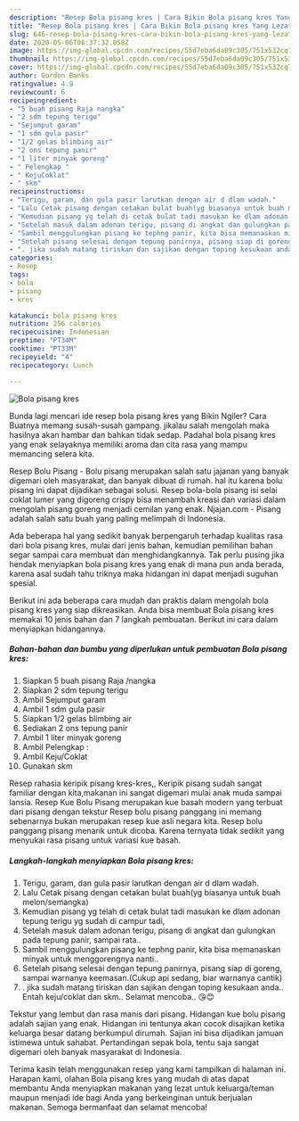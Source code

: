```yaml
---
description: "Resep Bola pisang kres | Cara Bikin Bola pisang kres Yang Lezat"
title: "Resep Bola pisang kres | Cara Bikin Bola pisang kres Yang Lezat"
slug: 646-resep-bola-pisang-kres-cara-bikin-bola-pisang-kres-yang-lezat
date: 2020-05-06T06:37:32.058Z
image: https://img-global.cpcdn.com/recipes/55d7eba6da09c305/751x532cq70/bola-pisang-kres-foto-resep-utama.jpg
thumbnail: https://img-global.cpcdn.com/recipes/55d7eba6da09c305/751x532cq70/bola-pisang-kres-foto-resep-utama.jpg
cover: https://img-global.cpcdn.com/recipes/55d7eba6da09c305/751x532cq70/bola-pisang-kres-foto-resep-utama.jpg
author: Gordon Banks
ratingvalue: 4.9
reviewcount: 6
recipeingredient:
- "5 buah pisang Raja nangka"
- "2 sdm tepung terigu"
- "Sejumput garam"
- "1 sdm gula pasir"
- "1/2 gelas blimbing air"
- "2 ons tepung panir"
- "1 liter minyak goreng"
- " Pelengkap "
- " KejuCoklat"
- " skm"
recipeinstructions:
- "Terigu, garam, dan gula pasir larutkan dengan air d dlam wadah."
- "Lalu Cetak pisang dengan cetakan bulat buah(yg biasanya untuk buah melon/semangka)"
- "Kemudian pisang yg telah di cetak bulat tadi masukan ke dlam adonan tepung terigu yg sudah di campur tadi,"
- "Setelah masuk dalam adonan terigu, pisang di angkat dan gulungkan pada tepung panir, sampai rata.."
- "Sambil menggulungkan pisang ke tephng panir, kita bisa memanaskan minyak untuk menggorengnya nanti.."
- "Setelah pisang selesai dengan tepung panirnya, pisang siap di goreng, sampai warnanya keemasan.(Cukup api sedang, biar warnanya cantik)"
- ". jika sudah matang tiriskan dan sajikan dengan toping kesukaan anda.. Entah keju/coklat dan skm.. Selamat mencoba.. 😘😊"
categories:
- Resep
tags:
- bola
- pisang
- kres

katakunci: bola pisang kres 
nutrition: 256 calories
recipecuisine: Indonesian
preptime: "PT34M"
cooktime: "PT33M"
recipeyield: "4"
recipecategory: Lunch

---
```



![Bola pisang kres](https://img-global.cpcdn.com/recipes/55d7eba6da09c305/751x532cq70/bola-pisang-kres-foto-resep-utama.jpg)

Bunda lagi mencari ide resep bola pisang kres yang Bikin Ngiler? Cara Buatnya memang susah-susah gampang. jikalau salah mengolah maka hasilnya akan hambar dan bahkan tidak sedap. Padahal bola pisang kres yang enak selayaknya memiliki aroma dan cita rasa yang mampu memancing selera kita.

Resep Bolu Pisang - Bolu pisang merupakan salah satu jajanan yang banyak digemari oleh masyarakat, dan banyak dibuat di rumah. hal itu karena bolu pisang ini dapat dijadikan sebagai solusi. Resep bola-bola pisang isi selai coklat lumer yang digoreng crispy bisa menambah kreasi dan variasi dalam mengolah pisang goreng menjadi cemilan yang enak. Njajan.com - Pisang adalah salah satu buah yang paling melimpah di Indonesia.

Ada beberapa hal yang sedikit banyak berpengaruh terhadap kualitas rasa dari bola pisang kres, mulai dari jenis bahan, kemudian pemilihan bahan segar sampai cara membuat dan menghidangkannya. Tak perlu pusing jika hendak menyiapkan bola pisang kres yang enak di mana pun anda berada, karena asal sudah tahu triknya maka hidangan ini dapat menjadi suguhan spesial.


Berikut ini ada beberapa cara mudah dan praktis dalam mengolah bola pisang kres yang siap dikreasikan. Anda bisa membuat Bola pisang kres memakai 10 jenis bahan dan 7 langkah pembuatan. Berikut ini cara dalam menyiapkan hidangannya.

<!--inarticleads1-->

##### Bahan-bahan dan bumbu yang diperlukan untuk pembuatan Bola pisang kres:

1. Siapkan 5 buah pisang Raja /nangka
1. Siapkan 2 sdm tepung terigu
1. Ambil Sejumput garam
1. Ambil 1 sdm gula pasir
1. Siapkan 1/2 gelas blimbing air
1. Sediakan 2 ons tepung panir
1. Ambil 1 liter minyak goreng
1. Ambil  Pelengkap :
1. Ambil  Keju/Coklat
1. Gunakan  skm


Resep rahasia keripik pisang kres-kres,, Keripik pisang sudah sangat familiar dengan kita,makanan ini sangat digemari mulai anak muda sampai lansia. Resep Kue Bolu Pisang merupakan kue basah modern yang terbuat dari pisang dengan tekstur Resep bolu pisang panggang ini memang sebenarnya bukan merupakan resep kue asli negara kita. Resep bolu panggang pisang menarik untuk dicoba. Karena ternyata tidak sedikit yang menyukai rasa pisang untuk variasi kue basah. 

<!--inarticleads2-->

##### Langkah-langkah menyiapkan Bola pisang kres:

1. Terigu, garam, dan gula pasir larutkan dengan air d dlam wadah.
1. Lalu Cetak pisang dengan cetakan bulat buah(yg biasanya untuk buah melon/semangka)
1. Kemudian pisang yg telah di cetak bulat tadi masukan ke dlam adonan tepung terigu yg sudah di campur tadi,
1. Setelah masuk dalam adonan terigu, pisang di angkat dan gulungkan pada tepung panir, sampai rata..
1. Sambil menggulungkan pisang ke tephng panir, kita bisa memanaskan minyak untuk menggorengnya nanti..
1. Setelah pisang selesai dengan tepung panirnya, pisang siap di goreng, sampai warnanya keemasan.(Cukup api sedang, biar warnanya cantik)
1. . jika sudah matang tiriskan dan sajikan dengan toping kesukaan anda.. Entah keju/coklat dan skm.. Selamat mencoba.. 😘😊


Tekstur yang lembut dan rasa manis dari pisang. Hidangan kue bolu pisang adalah sajian yang enak. Hidangan ini tentunya akan cocok disajikan ketika keluarga besar datang berkumpul dirumah. Sajian ini bisa dijadikan jamuan istimewa untuk sahabat. Pertandingan sepak bola, tentu saja sangat digemari oleh banyak masyarakat di Indonesia. 

Terima kasih telah menggunakan resep yang kami tampilkan di halaman ini. Harapan kami, olahan Bola pisang kres yang mudah di atas dapat membantu Anda menyiapkan makanan yang lezat untuk keluarga/teman maupun menjadi ide bagi Anda yang berkeinginan untuk berjualan makanan. Semoga bermanfaat dan selamat mencoba!
